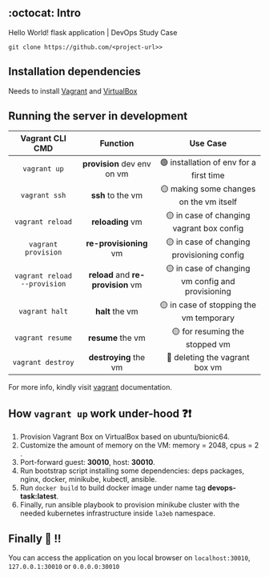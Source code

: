 ## :octocat: Intro

Hello World! flask application | DevOps Study Case

```
git clone https://github.com/<project-url>>
```

## Installation dependencies

Needs to install [Vagrant](https://www.vagrantup.com/downloads) and [VirtualBox](https://www.virtualbox.org/wiki/Downloads)

## Running the server in development

|       Vagrant CLI CMD        |              Function              |                                         Use Case                                         |
|:----------------------------:|:----------------------------------:|:----------------------------------------------------------------------------------------:|
|         `vagrant up`         |    **provision** dev env on vm     |                   :green_circle: installation of env for a first time                    |
|        `vagrant ssh`         |         **ssh** to the vm          |                   :yellow_circle: making some changes on the vm itself                   |
|       `vagrant reload`       |          **reloading** vm          |                  :yellow_circle: in case of changing vagrant box config                  |
|     `vagrant provision`      |       **re-provisioning** vm       |                 :yellow_circle: in case of changing provisioning config                  |
| `vagrant reload --provision` | **reload** and **re-provision** vm |              :yellow_circle: in case of changing vm config and provisioning              |
|        `vagrant halt`        |          **halt** the vm           |                   :yellow_circle: in case of stopping the vm temporary                   |
|       `vagrant resume`       |         **resume** the vm          |                       :yellow_circle: for resuming the stopped vm                        |
|      `vagrant destroy`       |       **destroying** the vm        |                         :red_circle: deleting the vagrant box vm                         |

For more info, kindly visit [vagrant](https://www.vagrantup.com/docs/cli) documentation.

## How `vagrant up` work under-hood :question::exclamation:

1. Provision Vagrant Box on VirtualBox based on ubuntu/bionic64.
2. Customize the amount of memory on the VM: memory = 2048, cpus = 2 .
3. Port-forward guest: **30010**, host: **30010**.
4. Run bootstrap script installing some dependencies: deps packages, nginx, docker, minikube, kubectl, ansible.
5. Run `docker build` to build docker image under name tag **devops-task:latest**.
6. Finally, run ansible playbook to provision minikube cluster with the needed kubernetes infrastructure inside `la3eb` namespace.

## Finally :rocket: !!

You can access the application on you local browser on `localhost:30010`, `127.0.0.1:30010` or `0.0.0.0:30010`
